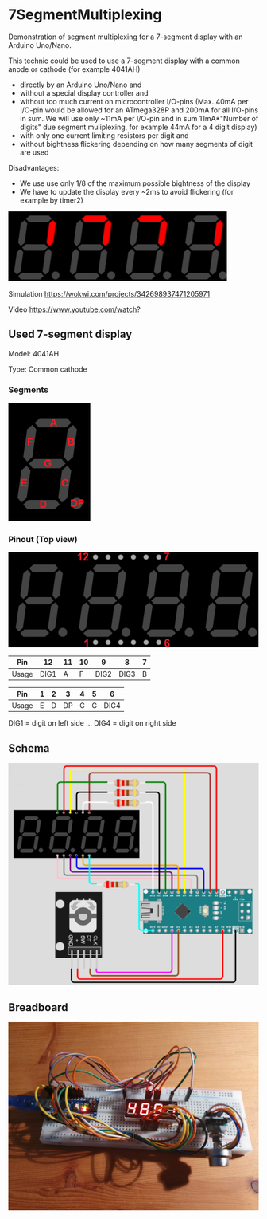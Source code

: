 # 7SegmentMultiplexing
Demonstration of segment multiplexing for a 7-segment display with an Arduino Uno/Nano.

This technic could be used to use a 7-segment display with a common anode or cathode (for example 4041AH)
- directly by an Arduino Uno/Nano and
- without a special display controller and 
- without too much current on microcontroller I/O-pins 
   (Max. 40mA per I/O-pin would be allowed for an ATmega328P and 200mA for all I/O-pins in sum.
   We will use only ~11mA per I/O-pin and in sum 11mA*"Number of digits" due segment muliplexing, for example 44mA for a 4 digit display)
- with only one current limiting resistors per digit and
- without bightness flickering depending on how many segments of digit are used

Disadvantages:
- We use use only 1/8 of the maximum possible bightness of the display
- We have to update the display every ~2ms to avoid flickering (for example by timer2)

![captured display sequence](/assets/images/Capture.gif) 

Simulation https://wokwi.com/projects/342698937471205971

Video https://www.youtube.com/watch?

## Used 7-segment display
Model: 4041AH

Type: Common cathode

### Segments
![segments](/assets/images/segments.png)

### Pinout (Top view)

![View from top](/assets/images/viewFromTop.png)

| Pin | 12 | 11 | 10 | 9 | 8 | 7 |
| --- | --- | --- | --- | --- | --- | --- |
| Usage | DIG1 | A | F | DIG2 | DIG3 | B |

| Pin | 1  | 2  | 3 | 4 | 5 | 6 |
| --- | --- | --- | --- | --- | --- | --- |
| Usage | E | D | DP | C | G | DIG4 |

DIG1 = digit on left side
...
DIG4 = digit on right side

## Schema
![schema](/assets/images/schema.png)

## Breadboard
![Breadboard](/assets/images/Breadboard.jpg) 

